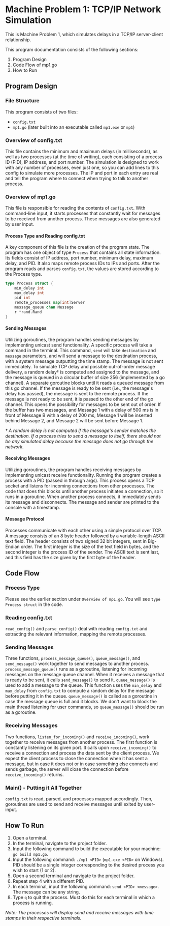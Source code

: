 # Machine Problem 1: TCP/IP Network Simulation

This is Machine Problem 1, which simulates delays in a TCP/IP server-client relationship.

This program documentation consists of the following sections:

1. Program Design
2. Code Flow of mp1.go
3. How to Run

## Program Design

### File Structure

This program consists of two files:

- `config.txt`
- `mp1.go` (later built into an executable called `mp1.exe` or `mp1`)

### Overview of config.txt

This file contains the minimum and maximum delays (in milliseconds), as well as two processes (at the time of writing), each consisting of a process ID (PID), IP address, and port number. The simulation is designed to work with any number of processes, even just one, so you can add lines to this config to simulate more processes. The IP and port in each entry are real and tell the program where to connect when trying to talk to another process.

### Overview of mp1.go

This file is responsible for reading the contents of `config.txt`. With command-line input, it starts processes that constantly wait for messages to be received from another process. These messages are also generated by user input.

#### Process Type and Reading config.txt

A key component of this file is the creation of the program state. The program has one object of type `Process` that contains all state information. Its fields consist of IP address, port number, minimum delay, maximum delay, and PID. It also maps remote process IDs to IPs and ports. After the program reads and parses `config.txt`, the values are stored according to the Process type.

```go
type Process struct {
	min_delay int
	max_delay int
	pid int
	remote_processes map[int]Server
	message_queue chan Message
	r *rand.Rand
}
```

#### Sending Messages

Utilizing goroutines, the program handles sending messages by implementing unicast send functionality. A specific process will take a command in the terminal. This command, `send` will take `destination` and `message` parameters, and will send a message to the destination process, with a system message outputting the time stamp. The message is not sent immediately. To simulate TCP delay and possible out-of-order message delivery, a random delay† is computed and assigned to the message, and the message is queued in a circular buffer of size 256 (implemented by a go channel). A separate goroutine blocks until it reads a queued message from this go channel. If the message is ready to be sent (i.e., the message's delay has passed), the message is sent to the remote process. If the message is not ready to be sent, it is passed to the other end of the go channel. This opens the possibility for messages to be sent out of order. If the buffer has two messages, and Message 1 with a delay of 500 ms is in front of Message B with a delay of 200 ms, Message 1 will be inserted behind Message 2, and Message 2 will be sent before Message 1.

_† A random delay is not computed if the message's sender matches the destination. If a process tries to send a message to itself, there should not be any simulated delay because the message does not go through the network._

#### Receiving Messages

Utilizing goroutines, the program handles receiving messages by implementing unicast receive functionality. Running the program creates a process with a PID (passed in through args). This process opens a TCP socket and listens for incoming connections from other processes. The code that does this blocks until another process initiates a connection, so it runs in a goroutine. When another process connects, it immediately sends its message and disconnects. The message and sender are printed to the console with a timestamp.

#### Message Protocol

Processes communicate with each other using a simple protocol over TCP. A message consists of an 8 byte header followed by a variable-length ASCII text field. The header consists of two signed 32 bit integers, sent in Big-Endian order. The first integer is the size of the text field in bytes, and the second integer is the process ID of the sender. The ASCII text is sent last, and this field has the size given by the first byte of the header.

## Code Flow

### Process Type

Please see the earlier section under `Overview of mp1.go`. You will see `type Process struct` in the code.

### Reading config.txt

`read_config()` and `parse_config()` deal with reading `config.txt` and extracting the relevant information, mapping the remote processes.

### Sending Messages

Three functions, `process_message_queue()`, `queue_message()`, and `send_message()` work together to send messages to another process. `process_message_queue()` runs as a goroutine, listening for incoming messages on the message queue channel. When it receives a message that is ready to be sent, it calls `send_message()` to send it. `queue_message()` is used to add a message to the queue. This function uses the `min_delay` and `max_delay` from `config.txt` to compute a random delay for the message before putting it in the queue. `queue_message()` is called as a goroutine in case the message queue is full and it blocks. We don't want to block the main thread listening for user commands, so `queue_message()` should be run as a goroutine.

### Receiving Messages

Two functions, `listen_for_incoming()` and `receive_incoming()`, work together to receive messages from another process. The first function is constantly listening on its given port. It calls upon `receive_incoming()` to receive a connection and process the data sent by the client process. We expect the client process to close the connection when it has sent a message, but in case it does not or in case something else connects and sends garbage, the server will close the connection before `receive_incoming()` returns.

### Main() - Putting it All Together

`config.txt` is read, parsed, and processes mapped accordingly. Then, goroutines are used to send and receive messages until exited by user-input.

## How To Run

1. Open a terminal.
2. In the terminal, navigate to the project folder.
3. Input the following command to build the executable for your machine: `go build mp1.go`.
4. Input the following command: `./mp1 <PID>` (`mp1.exe <PID>` on Windows). PID should be a single integer corresponding to the desired process you wish to start (1 or 2).
5. Open a second terminal and navigate to the project folder.
6. Repeat step 4 with a different PID.
7. In each terminal, input the following command: `send <PID> <message>`. The message can be any string.
8. Type `q` to quit the process. Must do this for each terminal in which a process is running.

_Note: The processes will display send and receive messages with time stamps in their respective terminals._
